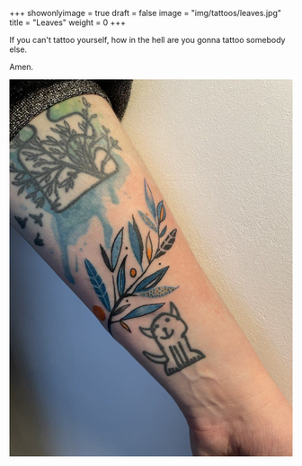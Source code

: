 +++
showonlyimage = true
draft = false
image = "img/tattoos/leaves.jpg"
title = "Leaves"
weight = 0
+++

If you can't tattoo yourself, how in the hell are you gonna tattoo somebody else.

Amen.

![image](/img/tattoos/leaves.jpg)

